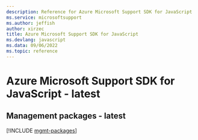```yaml
---
description: Reference for Azure Microsoft Support SDK for JavaScript
ms.service: microsoftsupport
ms.author: jeffish
author: xirzec
title: Azure Microsoft Support SDK for JavaScript
ms.devlang: javascript
ms.data: 09/06/2022
ms.topic: reference
---
```

# Azure Microsoft Support SDK for JavaScript - latest

## Management packages - latest
[!INCLUDE [mgmt-packages](microsoft-support-mgmt-index.md)]
